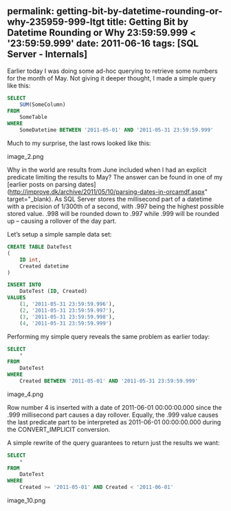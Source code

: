 permalink: getting-bit-by-datetime-rounding-or-why-235959-999-ltgt
title: Getting Bit by Datetime Rounding or Why 23:59:59.999 < '23:59:59.999'
date: 2011-06-16
tags: [SQL Server - Internals]
---
Earlier today I was doing some ad-hoc querying to retrieve some numbers for the month of May. Not giving it deeper thought, I made a simple query like this:

<!-- more -->

```sql
SELECT
	SUM(SomeColumn)
FROM
	SomeTable
WHERE
	SomeDatetime BETWEEN '2011-05-01' AND '2011-05-31 23:59:59.999'
```

Much to my surprise, the last rows looked like this:

image_2.png

Why in the world are results from June included when I had an explicit predicate limiting the results to May? The answer can be found in one of my [earlier posts on parsing dates](http://improve.dk/archive/2011/05/10/parsing-dates-in-orcamdf.aspx" target="_blank). As SQL Server stores the millisecond part of a datetime with a precision of 1/300th of a second, with .997 being the highest possible stored value. .998 will be rounded down to .997 while .999 will be rounded up – causing a rollover of the day part.

Let’s setup a simple sample data set:

```sql
CREATE TABLE DateTest
(
	ID int,
	Created datetime
)

INSERT INTO
	DateTest (ID, Created)
VALUES 
	(1, '2011-05-31 23:59:59.996'),
	(2, '2011-05-31 23:59:59.997'),
	(3, '2011-05-31 23:59:59.998'),
	(4, '2011-05-31 23:59:59.999')
```

Performing my simple query reveals the same problem as earlier today:

```sql
SELECT
	*
FROM
	DateTest
WHERE
	Created BETWEEN '2011-05-01' AND '2011-05-31 23:59:59.999'
```

image_4.png

Row number 4 is inserted with a date of 2011-06-01 00:00:00.000 since the .999 millisecond part causes a day rollover. Equally, the .999 value causes the last predicate part to be interpreted as 2011-06-01 00:00:00.000 during the CONVERT_IMPLICIT conversion.

A simple rewrite of the query guarantees to return just the results we want:

```sql
SELECT
	*
FROM
	DateTest
WHERE
	Created >= '2011-05-01' AND Created < '2011-06-01'
```

image_10.png
